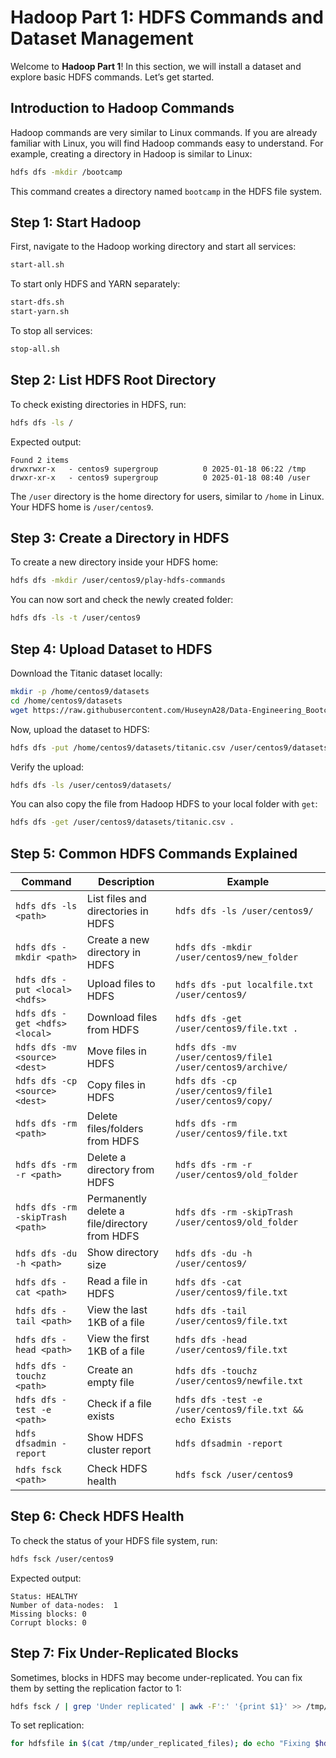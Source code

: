 # Hadoop Part 1: HDFS Commands and Dataset Management

Welcome to **Hadoop Part 1**! In this section, we will install a dataset and explore basic HDFS commands. Let’s get started.

## Introduction to Hadoop Commands

Hadoop commands are very similar to Linux commands. If you are already familiar with Linux, you will find Hadoop commands easy to understand. For example, creating a directory in Hadoop is similar to Linux:

```bash
hdfs dfs -mkdir /bootcamp
```

This command creates a directory named `bootcamp` in the HDFS file system.

## Step 1: Start Hadoop

First, navigate to the Hadoop working directory and start all services:

```bash
start-all.sh
```

To start only HDFS and YARN separately:

```bash
start-dfs.sh
start-yarn.sh
```

To stop all services:

```bash
stop-all.sh
```

## Step 2: List HDFS Root Directory

To check existing directories in HDFS, run:

```bash
hdfs dfs -ls /
```

Expected output:

```
Found 2 items
drwxrwxr-x   - centos9 supergroup          0 2025-01-18 06:22 /tmp
drwxr-xr-x   - centos9 supergroup          0 2025-01-18 08:40 /user
```

The `/user` directory is the home directory for users, similar to `/home` in Linux. Your HDFS home is `/user/centos9`.

## Step 3: Create a Directory in HDFS

To create a new directory inside your HDFS home:

```bash
hdfs dfs -mkdir /user/centos9/play-hdfs-commands
```

You can now sort and check the newly created folder:

```bash
hdfs dfs -ls -t /user/centos9
```

## Step 4: Upload Dataset to HDFS

Download the Titanic dataset locally:

```bash
mkdir -p /home/centos9/datasets
cd /home/centos9/datasets
wget https://raw.githubusercontent.com/HuseynA28/Data-Engineering_Bootcamp/main/datasets/titanic.csv
```

Now, upload the dataset to HDFS:

```bash
hdfs dfs -put /home/centos9/datasets/titanic.csv /user/centos9/datasets/
```

Verify the upload:

```bash
hdfs dfs -ls /user/centos9/datasets/
```

You can also copy the file from Hadoop HDFS to your local folder with `get`:

```bash
hdfs dfs -get /user/centos9/datasets/titanic.csv .
```

## Step 5: Common HDFS Commands Explained

| Command | Description | Example |
|---------|-------------|---------|
| `hdfs dfs -ls <path>` | List files and directories in HDFS | `hdfs dfs -ls /user/centos9/` |
| `hdfs dfs -mkdir <path>` | Create a new directory in HDFS | `hdfs dfs -mkdir /user/centos9/new_folder` |
| `hdfs dfs -put <local> <hdfs>` | Upload files to HDFS | `hdfs dfs -put localfile.txt /user/centos9/` |
| `hdfs dfs -get <hdfs> <local>` | Download files from HDFS | `hdfs dfs -get /user/centos9/file.txt .` |
| `hdfs dfs -mv <source> <dest>` | Move files in HDFS | `hdfs dfs -mv /user/centos9/file1 /user/centos9/archive/` |
| `hdfs dfs -cp <source> <dest>` | Copy files in HDFS | `hdfs dfs -cp /user/centos9/file1 /user/centos9/copy/` |
| `hdfs dfs -rm <path>` | Delete files/folders from HDFS | `hdfs dfs -rm /user/centos9/file.txt` |
| `hdfs dfs -rm -r <path>` | Delete a directory from HDFS | `hdfs dfs -rm -r /user/centos9/old_folder` |
| `hdfs dfs -rm -skipTrash <path>` | Permanently delete a file/directory from HDFS | `hdfs dfs -rm -skipTrash /user/centos9/old_folder` |
| `hdfs dfs -du -h <path>` | Show directory size | `hdfs dfs -du -h /user/centos9/` |
| `hdfs dfs -cat <path>` | Read a file in HDFS | `hdfs dfs -cat /user/centos9/file.txt` |
| `hdfs dfs -tail <path>` | View the last 1KB of a file | `hdfs dfs -tail /user/centos9/file.txt` |
| `hdfs dfs -head <path>` | View the first 1KB of a file | `hdfs dfs -head /user/centos9/file.txt` |
| `hdfs dfs -touchz <path>` | Create an empty file | `hdfs dfs -touchz /user/centos9/newfile.txt` |
| `hdfs dfs -test -e <path>` | Check if a file exists | `hdfs dfs -test -e /user/centos9/file.txt && echo Exists` |
| `hdfs dfsadmin -report` | Show HDFS cluster report | `hdfs dfsadmin -report` |
| `hdfs fsck <path>` | Check HDFS health | `hdfs fsck /user/centos9` |

## Step 6: Check HDFS Health

To check the status of your HDFS file system, run:

```bash
hdfs fsck /user/centos9
```

Expected output:

```
Status: HEALTHY
Number of data-nodes:  1
Missing blocks: 0
Corrupt blocks: 0
```

## Step 7: Fix Under-Replicated Blocks

Sometimes, blocks in HDFS may become under-replicated. You can fix them by setting the replication factor to 1:

```bash
hdfs fsck / | grep 'Under replicated' | awk -F':' '{print $1}' >> /tmp/under_replicated_files
```

To set replication:

```bash
for hdfsfile in $(cat /tmp/under_replicated_files); do echo "Fixing $hdfsfile :" ; hdfs dfs -setrep 1 $hdfsfile; done
```

